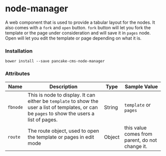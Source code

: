 # node-manager
A web component that is used to provide a tabular layout for the nodes. It also comes with a `fork` and `open` button. `fork` button will let you fork the template or the page under consideration and will save it in `pages` node. Open will let you edit the template or page depending on what it is.

### Installation

```shell
bower install --save pancake-cms-node-manager
```

### Attributes

| Name | Description | Type | Sample Value |
|-------|------------|--------------|------|
| `fbnode` | This is node to display. It can either be `template` to show the user a list of templates, or can be `pages` to show the users a list of pages. | String | `template` or `pages` |
| `route` | The route object, used to open the template or pages in edit mode | Object | this value comes from parent, do not change it. |